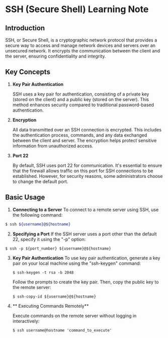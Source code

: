 # SSH (Secure Shell) Learning Note

## Introduction

SSH, or Secure Shell, is a cryptographic network protocol that provides a secure way to access and manage network devices and servers over an unsecured network. It encrypts the communication between the client and the server, ensuring confidentiality and integrity.

## Key Concepts

1. **Key Pair Authentication**

   SSH uses a key pair for authentication, consisting of a private key (stored on the client) and a public key (stored on the server). This method enhances security compared to traditional password-based authentication.

2. **Encryption**

   All data transmitted over an SSH connection is encrypted. This includes the authentication process, commands, and any data exchanged between the client and server. The encryption helps protect sensitive information from unauthorized access.

3. **Port 22**

   By default, SSH uses port 22 for communication. It's essential to ensure that the firewall allows traffic on this port for SSH connections to be established. However, for security reasons, some administrators choose to change the default port.

## Basic Usage

1. **Connecting to a Server**
	To connect to a remote server using SSH, use the following command:

```bash
$ ssh ${username}@${hostname}
```

2. **Specifying a Port**
	If the SSH server uses a port other than the default 22, specify it using the "-p" option:
```
$ ssh -p ${port_number} ${username}@${hostname}
```

3. **Key Pair Authentication**
	To use key pair authentication, generate a key pair on your local machine using the "ssh-keygen" command:
	```
	$ ssh-keygen -t rsa -b 2048
	```
	Follow the prompts to create the key pair. Then, copy the public key to the remote server:
	```
	$ ssh-copy-id ${username}@${hostname}
	```

4. ** Executing Commands Remotely**

	Execute commands on the remote server without logging in interactively:
	```
	$ ssh username@hostname 'command_to_execute'
	```
	